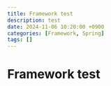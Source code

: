 ```yaml
---
title: Framework test
description: test
date: 2024-11-06 10:20:00 +0900
categories: [Framework, Spring]
tags: []
---
```


# Framework test